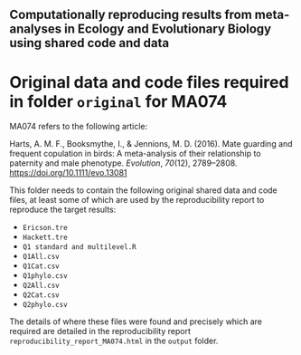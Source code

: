 ## Computationally reproducing results from meta-analyses in Ecology and Evolutionary Biology using shared code and data

# Original data and code files required in folder `original` for MA074

MA074 refers to the following article:

Harts, A. M. F., Booksmythe, I., & Jennions, M. D. (2016). Mate guarding and frequent copulation in birds: A meta-analysis of their relationship to paternity and male phenotype. _Evolution_, _70_(12), 2789–2808. https://doi.org/10.1111/evo.13081

This folder needs to contain the following original shared data and code files, at least some of which are used by the reproducibility report to reproduce the target results:

- `Ericson.tre`
- `Hackett.tre`
- `Q1 standard and multilevel.R`
- `Q1All.csv`
- `Q1Cat.csv`
- `Q1phylo.csv`
- `Q2All.csv`
- `Q2Cat.csv`
- `Q2phylo.csv`

The details of where these files were found and precisely which are required are detailed in the reproducibility report `reproducibility_report_MA074.html` in the `output` folder.

